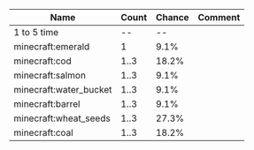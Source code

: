 | Name                   | Count | Chance | Comment |
| ---------------------- | ----- | ------ | ------- |
| 1 to 5 time            |    -- |     -- |         |
| minecraft:emerald      |     1 |   9.1% |         |
| minecraft:cod          |  1..3 |  18.2% |         |
| minecraft:salmon       |  1..3 |   9.1% |         |
| minecraft:water_bucket |  1..3 |   9.1% |         |
| minecraft:barrel       |  1..3 |   9.1% |         |
| minecraft:wheat_seeds  |  1..3 |  27.3% |         |
| minecraft:coal         |  1..3 |  18.2% |         |